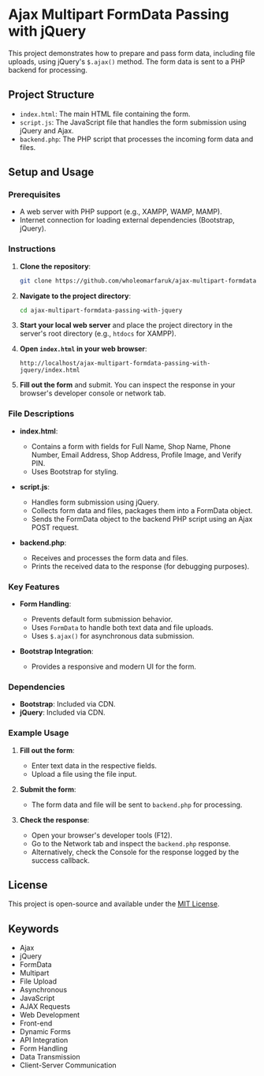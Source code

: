 # Ajax Multipart FormData Passing with jQuery

This project demonstrates how to prepare and pass form data, including file uploads, using jQuery's `$.ajax()` method. The form data is sent to a PHP backend for processing.

## Project Structure

- `index.html`: The main HTML file containing the form.
- `script.js`: The JavaScript file that handles the form submission using jQuery and Ajax.
- `backend.php`: The PHP script that processes the incoming form data and files.

## Setup and Usage

### Prerequisites

- A web server with PHP support (e.g., XAMPP, WAMP, MAMP).
- Internet connection for loading external dependencies (Bootstrap, jQuery).

### Instructions

1. **Clone the repository**:
    ```bash
    git clone https://github.com/wholeomarfaruk/ajax-multipart-formdata-passing-with-jquery.git
    ```

2. **Navigate to the project directory**:
    ```bash
    cd ajax-multipart-formdata-passing-with-jquery
    ```

3. **Start your local web server** and place the project directory in the server's root directory (e.g., `htdocs` for XAMPP).

4. **Open `index.html` in your web browser**:
    ```plaintext
    http://localhost/ajax-multipart-formdata-passing-with-jquery/index.html
    ```

5. **Fill out the form** and submit. You can inspect the response in your browser's developer console or network tab.

### File Descriptions

- **index.html**:
    - Contains a form with fields for Full Name, Shop Name, Phone Number, Email Address, Shop Address, Profile Image, and Verify PIN.
    - Uses Bootstrap for styling.

- **script.js**:
    - Handles form submission using jQuery.
    - Collects form data and files, packages them into a FormData object.
    - Sends the FormData object to the backend PHP script using an Ajax POST request.

- **backend.php**:
    - Receives and processes the form data and files.
    - Prints the received data to the response (for debugging purposes).

### Key Features

- **Form Handling**:
    - Prevents default form submission behavior.
    - Uses `FormData` to handle both text data and file uploads.
    - Uses `$.ajax()` for asynchronous data submission.

- **Bootstrap Integration**:
    - Provides a responsive and modern UI for the form.

### Dependencies

- **Bootstrap**: Included via CDN.
- **jQuery**: Included via CDN.

### Example Usage

1. **Fill out the form**:
    - Enter text data in the respective fields.
    - Upload a file using the file input.

2. **Submit the form**:
    - The form data and file will be sent to `backend.php` for processing.

3. **Check the response**:
    - Open your browser's developer tools (F12).
    - Go to the Network tab and inspect the `backend.php` response.
    - Alternatively, check the Console for the response logged by the success callback.

## License

This project is open-source and available under the [MIT License](LICENSE).

## Keywords

- Ajax
- jQuery
- FormData
- Multipart
- File Upload
- Asynchronous
- JavaScript
- AJAX Requests
- Web Development
- Front-end
- Dynamic Forms
- API Integration
- Form Handling
- Data Transmission
- Client-Server Communication

